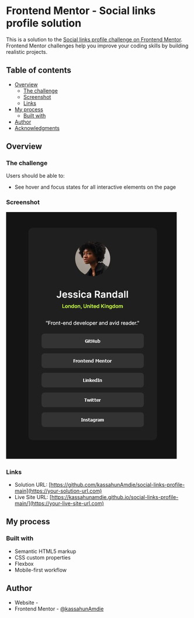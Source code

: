 # Frontend Mentor - Social links profile solution

This is a solution to the [Social links profile challenge on Frontend Mentor](https://www.frontendmentor.io/challenges/social-links-profile-UG32l9m6dQ). Frontend Mentor challenges help you improve your coding skills by building realistic projects. 

## Table of contents

- [Overview](#overview)
  - [The challenge](#the-challenge)
  - [Screenshot](#screenshot)
  - [Links](#links)
- [My process](#my-process)
  - [Built with](#built-with)
- [Author](#author)
- [Acknowledgments](#acknowledgments)



## Overview

### The challenge

Users should be able to:

- See hover and focus states for all interactive elements on the page

### Screenshot

![](/screenshot.jpg)


### Links

- Solution URL: [https://github.com/kassahunAmdie/social-links-profile-main](https://your-solution-url.com)
- Live Site URL: [https://kassahunamdie.github.io/social-links-profile-main/](https://your-live-site-url.com)

## My process

### Built with

- Semantic HTML5 markup
- CSS custom properties
- Flexbox
- Mobile-first workflow

## Author

- Website - [](https://www.your-site.com)
- Frontend Mentor - [@kassahunAmdie](https://www.frontendmentor.io/profile/yourusername)

